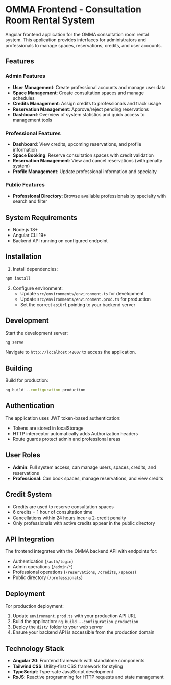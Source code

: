 # OMMA Frontend - Consultation Room Rental System

Angular frontend application for the OMMA consultation room rental system. This application provides interfaces for administrators and professionals to manage spaces, reservations, credits, and user accounts.

## Features

### Admin Features
- **User Management**: Create professional accounts and manage user data
- **Space Management**: Create consultation spaces and manage schedules
- **Credits Management**: Assign credits to professionals and track usage
- **Reservation Management**: Approve/reject pending reservations
- **Dashboard**: Overview of system statistics and quick access to management tools

### Professional Features
- **Dashboard**: View credits, upcoming reservations, and profile information
- **Space Booking**: Reserve consultation spaces with credit validation
- **Reservation Management**: View and cancel reservations (with penalty system)
- **Profile Management**: Update professional information and specialty

### Public Features
- **Professional Directory**: Browse available professionals by specialty with search and filter

## System Requirements

- Node.js 18+ 
- Angular CLI 19+
- Backend API running on configured endpoint

## Installation

1. Install dependencies:
```bash
npm install
```

2. Configure environment:
   - Update `src/environments/environment.ts` for development
   - Update `src/environments/environment.prod.ts` for production
   - Set the correct `apiUrl` pointing to your backend server

## Development

Start the development server:
```bash
ng serve
```

Navigate to `http://localhost:4200/` to access the application.

## Building

Build for production:
```bash
ng build --configuration production
```

## Authentication

The application uses JWT token-based authentication:
- Tokens are stored in localStorage
- HTTP interceptor automatically adds Authorization headers
- Route guards protect admin and professional areas

## User Roles

- **Admin**: Full system access, can manage users, spaces, credits, and reservations
- **Professional**: Can book spaces, manage reservations, and view credits

## Credit System

- Credits are used to reserve consultation spaces
- 6 credits = 1 hour of consultation time
- Cancellations within 24 hours incur a 2-credit penalty
- Only professionals with active credits appear in the public directory

## API Integration

The frontend integrates with the OMMA backend API with endpoints for:
- Authentication (`/auth/login`)
- Admin operations (`/admin/*`)
- Professional operations (`/reservations`, `/credits`, `/spaces`)
- Public directory (`/professionals`)

## Deployment

For production deployment:
1. Update `environment.prod.ts` with your production API URL
2. Build the application: `ng build --configuration production`
3. Deploy the `dist/` folder to your web server
4. Ensure your backend API is accessible from the production domain

## Technology Stack

- **Angular 20**: Frontend framework with standalone components
- **Tailwind CSS**: Utility-first CSS framework for styling
- **TypeScript**: Type-safe JavaScript development
- **RxJS**: Reactive programming for HTTP requests and state management
